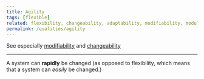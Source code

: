 ```yaml
---
title: Agility
tags: [flexible]
related: flexibility, changeability, adaptability, modifiability, modularity
permalink: /qualities/agility
---
```


See especially [modifiability](/qualities/modifiability) and [changeability](/qualities/changeability)

<hr class="with-no-margin"/>

A system can **rapidly** be changed (as opposed to flexibility, which means that a system can _easily_ be changed.)

